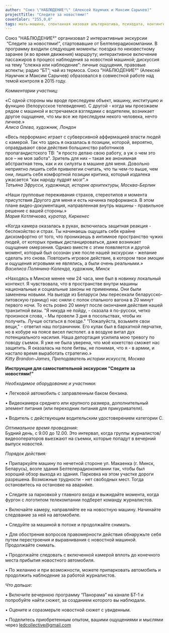 ```yaml
---
author: "Союз \"НАБЛЮДЕНИЕ²\" (Алексей Наумчик и Максим Сарычев)"
projectTitle: "Следите за новостями!"
coverColor: "255,0,0"
tags: мать-машина, спонтанная низовая альтернатива, психодата, контингентность 
---  
```


Союз "НАБЛЮДЕНИЕ²" организовал 2 интерактивные экскурсии  “Следите за новостями!”, стартовавшие от Белтелерадиокомпании. В программу входили следующие моменты: поездка по неизвестному заранее (и во время движения) маршруту; интерактивное включение пассажиров в процесс наблюдения за новостной машиной; дискуссия на тему “слежка или наблюдение”: личные ощущения, правовые аспекты; радио “БТ”; чай из термоса. Союз "НАБЛЮДЕНИЕ²" (Алексей Наумчик и Максим Сарычев) образовался в совместной работе над темой контроля в 2015 году.

*Комментарии участниц:*  
  
«С одной стороны мы вроде преследуем объект, машину, институцию и функцию (белорусское телевидение). С другой - когда мы проезжаем рядом с машиной и встречаемся взглядами с водителем, возникает другое ощущение, что мы все же преследуем некого человека, нечто личное.»  
_Алиса Олева, художник, Лондон_  
  
«Весь перформанс играет с субверсивной аффирмацией власти людей с камерой. Так что здесь я оказалась в позиции, которой, вероятно, оправдывают свои действия большинство работников пропагандистского ТВ: "я просто делаю свою работу, а уж о чем это все – не моя забота". Зритель для них – такая же анонимная абстрактная тень, как и их силуэты в машине для меня. Довольно неприятно лишить себя привилегии считать, что ты чем-то выше, чем они, лишить себя комфортной позиции критика, который издалека ужасается "как народу пудрят мозг".»  
_Татьяна Эфрусси, художница, историк архитектуры, Москва-Берлин_  
  
«Наши групповые переживания страхов, стереотипов и момента присутствия Другого для меня и есть начинка перформанса. В этом плане видео-документация, направленная внутрь машины - правильное решение с вашей стороны.»  
_Мария Котлячкова, куратор, Киркенес_  
  
«Когда камера оказалась в руках, включилась защитная реакция - беспокойство и страх. Ты начинаешь ощущать себя крайне дискомфортно от того, что проникаешь в интимное пространство чужих людей, от которых привык дистанцироваться, даже возникает ощущение омерзения. Однако вместе с этим появляется и другой момент, который был осознан уже после нашей экскурсии - желание сделать это снова. Повторить игровое действие, в котором твои эмоции и ощущения игровыми не являлись, а были очень реальными.»  
_Василиса Полянина-Календа, художник, Минск_  
  
«Находясь в Минске менее чем 24 часа, мне был в новинку локальный контекст. Я чувствовала, что в пространстве внутри машины национальные и социальные законы не применимы. Они были заменены новыми.
На выезде из Беларуси (мы пересекали беларусско-литовскую границу) нас сняли с полок спального вагона в 20 минут первого ночи. То есть ровно 20 минут после окончания действия нашей транзитной визы. "Я никуда не пойду, - сказала я по-русски, четко произнося слова, - Мы провели 3 дня в посольствах, чтобы их получить. Лучше остаться в поезде." "Пожалуйста, возьмите свои вещи," - ответил наш пограничник. Его кулак был в бархатной перчатке, но в кобуре на поясе висел пистолет. а в воздухе витал дух потенциального насилия. Наша депортация усилила мою тревогу по поводу съемок. Я уже не была уверена, что моё кокетство сможет нас защитить. Я оказалась на поле битвы, не понимая, что я - в армии, и настало время выработать стратегию.»  
_Kitty Brandon-James, Преподаватель истории искусств, Москва_  


**Инструкция для самостоятельной экскурсии “Следите за новостями!”**  
  
_Необходимое оборудование и участники:_  

• Легковой автомобиль с заправленным баком бензина.  

• Видеокамера среднего или крупного размера, дополнительный элемент питания (или переходник питания для прикуривателя).  

• Водитель с действующим водительским удостоверением категории С.  

_Оптимальное время проведения:_  
Будний день, с 9.00 до 12.00. Это интервал, когда группы журналистов/видеооператоров выезжают на съемки, которые попадут в вечерний выпуск новостей.  
  
_Порядок действия:_

• Припаркуйте машину по нечетной стороне ул. Макаенка (г. Минск, Беларусь), возле здания Белтелерадиокомпании так, чтобы был хороший обзор выхода из здания. Парковка на этом участке дороги разрешена. Возможные трудности - нет свободных мест. Тогда остановитесь на остановке на аварийке.  

• Следите за парковкой у главного входа и выжидайте момента, когда фургон с логотипом телекомпании подберет команду журналистов.  

• Включайте камеру, направляйте ее на новостную машину. Начинайте следование за ней на автомобиле.  

• Следуйте за машиной в потоке и продолжайте снимать.  

• Для обострения вопросов правомерности действия обнаружьте себя путем перестроения и выравнивания с новостной машиной. Продолжайте снимать.  

• Продолжайте следовать с включенной камерой вплоть до конечного места прибытия новостного автомобиля.  

• По желанию и при возможности, можете припарковать автомобиль и продолжить наблюдение за работой журналистов.  
  
_Что дальше:_

• Включите вечернюю программу “Панорама” на канале БТ-1 и попробуйте найти сюжет, за созданием которого вы наблюдали.  

• Оцените и соразмерьте новостной сюжет с увиденным.  

• Поделитесь приобретенным опытом, вашими ощущениями и мыслями через ledcollective@gmail.com  